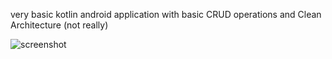 very basic kotlin android application with basic CRUD operations and Clean Architecture (not really)

![screenshot](https://github.com/UltraGreed/little-android-app/assets/35086784/1cf809cc-3822-406e-a7b1-a63a5747682d)
